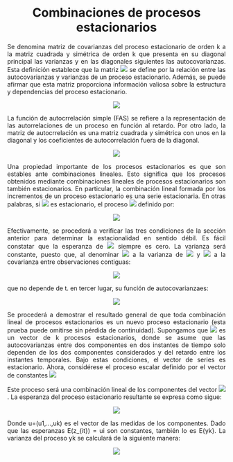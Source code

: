 <h1 align="center">Combinaciones de procesos estacionarios</h1>

<p align="justify">Se denomina matriz de covarianzas del proceso estacionario de orden k a la matriz cuadrada y simétrica de orden k que presenta en su diagonal principal las varianzas y en las diagonales siguientes las autocovarianzas. Esta definición establece que la matriz <img src="https://latex.codecogs.com/svg.image?&space;\Gamma_{k}"> se define por la relación entre las autocovarianzas y varianzas de un proceso estacionario. Además, se puede afirmar que esta matriz proporciona información valiosa sobre la estructura y dependencias del proceso estacionario.<p>

<p align="center"><img src="https://latex.codecogs.com/svg.image?\Gamma_{k}&space;=&space;E[\begin{bmatrix}z_{t}&space;-&space;\mu&space;\\z_{t-1}&space;-&space;\mu\\z_{t-2}&space;-&space;\mu\end{bmatrix}&space;\begin{bmatrix}&space;z_{t}-\mu&space;&&space;z_{t-1}-\mu&space;&&space;z_{t-2}-\mu&space;\\\end{bmatrix}]"> </p>

<p align="justify">La función de autocrrelación simple (FAS) se refiere a la representación de las autorrelaciones de un proceso en función al retardo. Por otro lado, la matriz de autocrrelación es una matriz cuadrada y simétrica con unos en la diagonal y los coeficientes de autocorrelación fuera de la diagonal.<p>
  
<p align="center"><img src="https://latex.codecogs.com/svg.image?R_{k}&space;=&space;\begin{bmatrix}1&space;&&space;\rho_{1}&space;&space;&&space;\rho_{k-1}&space;&space;\\\rho_{1}&space;&&space;1&space;&&space;\rho_{k-2}&space;\\\rho_{k-1}&space;&&space;\rho_{k-2}&space;&&space;1&space;\\\end{bmatrix}">  </p>

<p align="justify">Una propiedad importante de los procesos estacionarios es que son estables ante combinaciones lineales. Esto significa que los procesos obtenidos mediante combinaciones lineales de procesos estacionarios son también estacionarios. En particular, la combinación lineal formada por los incrementos de un proceso estacionario es una serie estacionaria. En otras palabras, si <img src="https://latex.codecogs.com/svg.image?z_{t}"> es estacionario, el proceso <img src="https://latex.codecogs.com/svg.image?w_{t}"> definido por:  <p>
  
<p align="center"><img src="https://latex.codecogs.com/svg.image?\omega_{t}=z_{t}-z_{t-1}">  </p>

<p align="justify">Efectivamente, se procederá a verificar las tres condiciones de la sección anterior para determinar la estacionalidad en sentido débil. Es fácil constatar que la esperanza de <img src="https://latex.codecogs.com/svg.image?\omega_{t}">  siempre es cero. La varianza será constante, puesto que, al denominar <img src="https://latex.codecogs.com/svg.image?\sigma&amp;space;^{2}"> a la varianza de <img src="https://latex.codecogs.com/svg.image?&amp;space;z_{t}"> y <img src="https://latex.codecogs.com/svg.image?\gamma_{1}"> a la covarianza entre observaciones contiguas: </p>

<p align="center"><img src="https://latex.codecogs.com/svg.image?Var(\omega_{t})=Var(z_{t})+Var(z_{t-1})-2Cov(z_{t},z_{t-1})=2(\sigma^{2}-\gamma_{1})">  </p>

<p align="justify">que no depende de t. en tercer lugar, su función de autocovarianzaes: </p>

<p align="center"><img src="https://latex.codecogs.com/svg.image?cov(\omega_{t},\omega_{t&amp;plus;k})=E[(z_{t}-z_{t-1})(z_{t&amp;plus;k}-z_{t&amp;plus;k-1})]=2\gamma_{k}-\gamma_{k&amp;plus;1}-\gamma_{k-1}&amp;space;">  </p>

<p align="justify"> Se procederá a demostrar el resultado general de que toda combinación lineal de procesos estacionarios es un nuevo proceso estacionario (esta prueba puede omitirse sin pérdida de continuidad). Supongamos que <img src="https://latex.codecogs.com/svg.image?z_{t}&amp;space;=&amp;space;(z_{1t},...,z_{kt})"> es un vector de k procesos estacionarios, donde se asume que las autocovarianzas entre dos componentes en dos instantes de tiempo solo dependen de los dos componentes considerados y del retardo entre los instantes temporales. Bajo estas condiciones, el vector de series es estacionario. Ahora, considérese el proceso escalar definido por el vector de constantes <img src="https://latex.codecogs.com/svg.image?c'&amp;space;=&amp;space;(c_{1},...,c_{2}).">  </p>


<p align="justify"> Este proceso será una combinación lineal de los componentes del vector <img src="https://latex.codecogs.com/svg.image?z_{t}">. La esperanza del proceso estacionario resultante se expresa como sigue: </p>

<p align="center"><img src="https://latex.codecogs.com/svg.image?E(y_{t})=c_{1}E(z_{1t})&amp;plus;...&amp;plus;c_{k}E(z_{kt})=c^{'}\mu&amp;space;">  </p>

<p align="justify"> Donde u=(u1,...,uk) es el vector de las medidas de los componentes. Dado que las esperanzas E(z_{it}) = ui son constantes, también lo es E{yk}. La varianza del proceso yk se calculará de la siguiente manera: </p>

<p align="center"><img src="https://latex.codecogs.com/svg.image?var(y_{k})=E(c^{'}(z_{t}-\mu)(z_{t}-\mu)^{'}c)=c^{'}\Gamma_{z}c">  </p>





